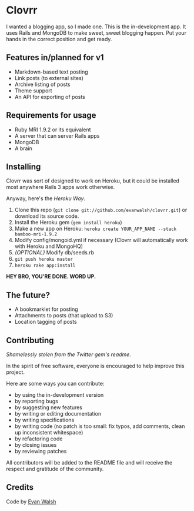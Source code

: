 # Clovrr

I wanted a blogging app, so I made one. This is the in-development app. It uses Rails and MongoDB to make sweet, sweet blogging happen. Put your hands in the correct position and get ready.

## Features in/planned for v1

- Markdown-based text posting
- Link posts (to external sites)
- Archive listing of posts
- Theme support
- An API for exporting of posts

## Requirements for usage

- Ruby MRI 1.9.2 or its equivalent
- A server that can server Rails apps
- MongoDB
- A brain

## Installing

Clovrr was sort of designed to work on Heroku, but it could be installed most anywhere Rails 3 apps work otherwise.

Anyway, here's the _Heroku Way_.

1. Clone this repo (`git clone git://github.com/evanwalsh/clovrr.git`) or download its source code.
2. Install the Heroku gem (`gem install heroku`)
3. Make a new app on Heroku: `heroku create YOUR_APP_NAME --stack bamboo-mri-1.9.2`
4. Modify config/mongoid.yml if necessary (Clovrr will automatically work with Heroku and MongoHQ)
5. _(OPTIONAL)_ Modify db/seeds.rb
6. `git push heroku master`
7. `heroku rake app:install`

**HEY BRO, YOU'RE DONE. WORD UP.**

## The future?

- A bookmarklet for posting
- Attachments to posts (that upload to S3)
- Location tagging of posts

## Contributing

_Shamelessly stolen from the Twitter gem's readme._

In the spirit of free software, everyone is encouraged to help improve this project.

Here are some ways you can contribute:

- by using the in-development version
- by reporting bugs
- by suggesting new features
- by writing or editing documentation
- by writing specifications
- by writing code (no patch is too small: fix typos, add comments, clean up inconsistent whitespace)
- by refactoring code
- by closing issues
- by reviewing patches

All contributors will be added to the README file and will receive the respect and gratitude of the community.

## Credits

Code by [Evan Walsh](http://evanwalsh.net)